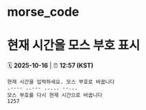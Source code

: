 # morse_code
# 현재 시간을 모스 부호 표시
<!-- MORSE_TIME_START -->
🗓️ **2025-10-16** | ⏰ **12:57 (KST)**

```
현재 시간을 입력하세요. 모스 부호로 바꿉니다
.---- ..--- ..... --...
모스 부호를 다시 현재 시간으로 바꿉니다
1257
```
<!-- MORSE_TIME_END -->

